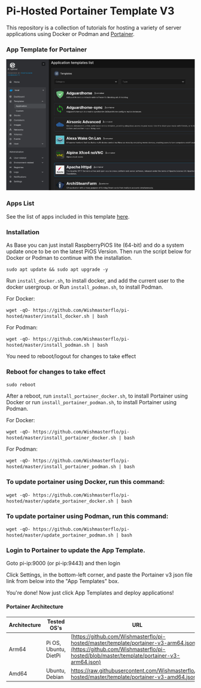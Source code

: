 # Pi-Hosted Portainer Template V3

This repository is a collection of tutorials for hosting a variety of server applications using Docker or Podman and [Portainer](https://github.com/portainer/portainer).

### App Template for Portainer
![App Template Image](https://github.com/Wishmasterflo/pi-hosted/blob/master/apptemplate.png?raw=true)

### Apps List

See the list of apps included in this template [here](https://github.com/Wishmasterflo/pi-hosted/blob/master/docs/AppList.md).

### Installation
As Base you can just install RaspberryPiOS lite (64-bit) and do a system update once to be on the latest PiOS Version.
Then run the script below for Docker or Podman to continue with the installation.
```
sudo apt update && sudo apt upgrade -y 
```
Run `install_docker.sh`, to install docker, and add the current user to the docker usergroup.
or
Run `install_podman.sh`, to install Podman.

For Docker:
```
wget -qO- https://github.com/Wishmasterflo/pi-hosted/master/install_docker.sh | bash
```
For Podman:
```
wget -qO- https://github.com/Wishmasterflo/pi-hosted/master/install_podman.sh | bash
```
You need to reboot/logout for changes to take effect

### Reboot for changes to take effect

```
sudo reboot
```
After a reboot, run `install_portainer_docker.sh`, to install Portainer using Docker or
run `install_portainer_podman.sh`, to install Portainer using Podman. 

For Docker:
```
wget -qO- https://github.com/Wishmasterflo/pi-hosted/master/install_portainer_docker.sh | bash
```
For Podman:
```
wget -qO- https://github.com/Wishmasterflo/pi-hosted/master/install_portainer_podman.sh | bash
```

### To update portainer using Docker, run this command:
```
wget -qO- https://github.com/Wishmasterflo/pi-hosted/master/update_portainer_docker.sh | bash
```
### To update portainer using Podman, run this command:
```
wget -qO- https://github.com/Wishmasterflo/pi-hosted/master/update_portainer_podman.sh | bash
```

### Login to Portainer to update the App Template.

Goto pi-ip:9000 (or pi-ip:9443) and then login

Click Settings, in the bottom-left corner, and paste the Portainer v3 json file link from below into the "App Templates" box.

You're done! Now just click App Templates and deploy applications!

#### Portainer Architecture

| Architecture | Tested OS's | URL |
| ------------ | ----------- | --- |
| Arm64   | Pi OS, Ubuntu, DietPi | [https://github.com/Wishmasterflo/pi-hosted/master/template/portainer-v3-arm64.json](https://github.com/Wishmasterflo/pi-hosted/blob/master/template/portainer-v3-arm64.json) |
| Amd64   | Ubuntu, Debian | https://raw.githubusercontent.com/Wishmasterflo/pi-hosted/master/template/portainer-v3-amd64.json |

